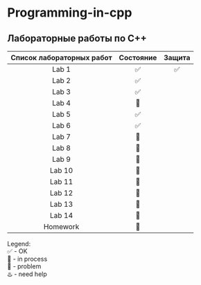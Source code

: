 # Programming-in-cpp
## Лабораторные работы по С++
| Список лабораторных работ | Состояние | Защита |
| :------------: | :-----: | :--------: |
| Lab 1 |   :white_check_mark: |   :white_check_mark: |
| Lab 2 | :white_check_mark: |  |
| Lab 3 |  :white_check_mark:  |    |
| Lab 4 |  :arrows_counterclockwise:  |    |
| Lab 5 |  :white_check_mark:   |    |
| Lab 6 |  :white_check_mark:  |    |
| Lab 7 |  :arrows_counterclockwise:  |    |
| Lab 8 |  :arrows_counterclockwise:  |    |
| Lab 9 |  :arrows_counterclockwise:  |    |
| Lab 10 |  :arrows_counterclockwise:  |    |
| Lab 11 |  :arrows_counterclockwise:  |    |
| Lab 12 |  :arrows_counterclockwise:  |    |
| Lab 13 |  :arrows_counterclockwise: |    |
| Lab 14 |  :arrows_counterclockwise:  |    |	
|Homework | :arrows_counterclockwise: |   |

Legend:  
      :white_check_mark: - OK  
      :arrows_counterclockwise: - in process  
      :space_invader: - problem  
      :hotsprings: - need help  

